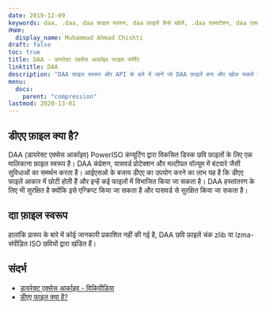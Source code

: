 ```yaml
---
date: 2019-12-09
keywords: daa, .daa, daa फ़ाइल स्वरूप, daa फ़ाइलें कैसे खोलें, .daa एक्सटेंशन, daa एक्सटेंशन
लेखक:
  display_name: Muhammad Ahmad Chishti
draft: false
toc: true
title: DAA - डायरेक्ट एक्सेस आर्काइव फाइल फॉर्मेट
linktitle: DAA
description: "DAA फ़ाइल स्वरूप और API के बारे में जानें जो DAA फ़ाइलें बना और खोल सकते हैं।"
menu:
  docs:
    parent: "compression"
lastmod: 2020-13-01
---
```


## डीएए फ़ाइल क्या है? ##

DAA (डायरेक्ट एक्सेस आर्काइव) PowerISO कंप्यूटिंग द्वारा विकसित डिस्क छवि फ़ाइलों के लिए एक मालिकाना फ़ाइल स्वरूप है। DAA कंप्रेशन, पासवर्ड प्रोटेक्शन और मल्टीपल वॉल्यूम में बंटवारे जैसी सुविधाओं का समर्थन करता है। आईएसओ के बजाय डीएए का उपयोग करने का लाभ यह है कि डीएए फाइलें आकार में छोटी होती हैं और इन्हें कई फाइलों में विभाजित किया जा सकता है। DAA हस्तांतरण के लिए भी सुरक्षित है क्योंकि इसे एन्क्रिप्ट किया जा सकता है और पासवर्ड से सुरक्षित किया जा सकता है।

## दाा फ़ाइल स्वरूप ##

हालांकि प्रारूप के बारे में कोई जानकारी प्रकाशित नहीं की गई है, DAA छवि फ़ाइलें चंक zlib या lzma-संपीड़ित ISO छवियों द्वारा खंडित हैं।

## संदर्भ ##

- [डायरेक्ट एक्सेस आर्काइव - विकिपीडिया](https://en.wikipedia.org/wiki/Direct_Access_Archive)
- [डीएए फाइल क्या है?](https://www.poweriso.com/tutorials/what-is-daa-file.htm)

